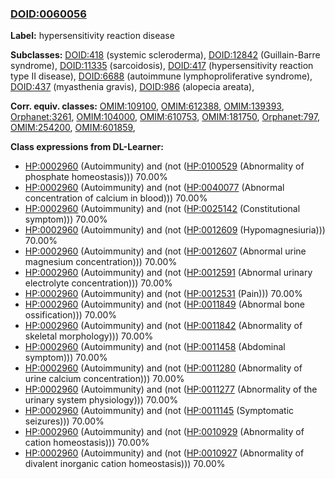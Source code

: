 
### [DOID:0060056](http://purl.obolibrary.org/obo/DOID_0060056)
**Label:** hypersensitivity reaction disease

**Subclasses:** [DOID:418](http://purl.obolibrary.org/obo/DOID_418) (systemic scleroderma), [DOID:12842](http://purl.obolibrary.org/obo/DOID_12842) (Guillain-Barre syndrome), [DOID:11335](http://purl.obolibrary.org/obo/DOID_11335) (sarcoidosis), [DOID:417](http://purl.obolibrary.org/obo/DOID_417) (hypersensitivity reaction type II disease), [DOID:6688](http://purl.obolibrary.org/obo/DOID_6688) (autoimmune lymphoproliferative syndrome), [DOID:437](http://purl.obolibrary.org/obo/DOID_437) (myasthenia gravis), [DOID:986](http://purl.obolibrary.org/obo/DOID_986) (alopecia areata), 

**Corr. equiv. classes:** [OMIM:109100](http://purl.obolibrary.org/obo/OMIM_109100), [OMIM:612388](http://purl.obolibrary.org/obo/OMIM_612388), [OMIM:139393](http://purl.obolibrary.org/obo/OMIM_139393), [Orphanet:3261](http://www.orpha.net/ORDO/Orphanet_3261), [OMIM:104000](http://purl.obolibrary.org/obo/OMIM_104000), [OMIM:610753](http://purl.obolibrary.org/obo/OMIM_610753), [OMIM:181750](http://purl.obolibrary.org/obo/OMIM_181750), [Orphanet:797](http://www.orpha.net/ORDO/Orphanet_797), [OMIM:254200](http://purl.obolibrary.org/obo/OMIM_254200), [OMIM:601859](http://purl.obolibrary.org/obo/OMIM_601859), 

**Class expressions from DL-Learner:**

- [HP:0002960](http://purl.obolibrary.org/obo/HP_0002960) (Autoimmunity) and (not ([HP:0100529](http://purl.obolibrary.org/obo/HP_0100529) (Abnormality of phosphate homeostasis))) 70.00%
- [HP:0002960](http://purl.obolibrary.org/obo/HP_0002960) (Autoimmunity) and (not ([HP:0040077](http://purl.obolibrary.org/obo/HP_0040077) (Abnormal concentration of calcium in blood))) 70.00%
- [HP:0002960](http://purl.obolibrary.org/obo/HP_0002960) (Autoimmunity) and (not ([HP:0025142](http://purl.obolibrary.org/obo/HP_0025142) (Constitutional symptom))) 70.00%
- [HP:0002960](http://purl.obolibrary.org/obo/HP_0002960) (Autoimmunity) and (not ([HP:0012609](http://purl.obolibrary.org/obo/HP_0012609) (Hypomagnesiuria))) 70.00%
- [HP:0002960](http://purl.obolibrary.org/obo/HP_0002960) (Autoimmunity) and (not ([HP:0012607](http://purl.obolibrary.org/obo/HP_0012607) (Abnormal urine magnesium concentration))) 70.00%
- [HP:0002960](http://purl.obolibrary.org/obo/HP_0002960) (Autoimmunity) and (not ([HP:0012591](http://purl.obolibrary.org/obo/HP_0012591) (Abnormal urinary electrolyte concentration))) 70.00%
- [HP:0002960](http://purl.obolibrary.org/obo/HP_0002960) (Autoimmunity) and (not ([HP:0012531](http://purl.obolibrary.org/obo/HP_0012531) (Pain))) 70.00%
- [HP:0002960](http://purl.obolibrary.org/obo/HP_0002960) (Autoimmunity) and (not ([HP:0011849](http://purl.obolibrary.org/obo/HP_0011849) (Abnormal bone ossification))) 70.00%
- [HP:0002960](http://purl.obolibrary.org/obo/HP_0002960) (Autoimmunity) and (not ([HP:0011842](http://purl.obolibrary.org/obo/HP_0011842) (Abnormality of skeletal morphology))) 70.00%
- [HP:0002960](http://purl.obolibrary.org/obo/HP_0002960) (Autoimmunity) and (not ([HP:0011458](http://purl.obolibrary.org/obo/HP_0011458) (Abdominal symptom))) 70.00%
- [HP:0002960](http://purl.obolibrary.org/obo/HP_0002960) (Autoimmunity) and (not ([HP:0011280](http://purl.obolibrary.org/obo/HP_0011280) (Abnormality of urine calcium concentration))) 70.00%
- [HP:0002960](http://purl.obolibrary.org/obo/HP_0002960) (Autoimmunity) and (not ([HP:0011277](http://purl.obolibrary.org/obo/HP_0011277) (Abnormality of the urinary system physiology))) 70.00%
- [HP:0002960](http://purl.obolibrary.org/obo/HP_0002960) (Autoimmunity) and (not ([HP:0011145](http://purl.obolibrary.org/obo/HP_0011145) (Symptomatic seizures))) 70.00%
- [HP:0002960](http://purl.obolibrary.org/obo/HP_0002960) (Autoimmunity) and (not ([HP:0010929](http://purl.obolibrary.org/obo/HP_0010929) (Abnormality of cation homeostasis))) 70.00%
- [HP:0002960](http://purl.obolibrary.org/obo/HP_0002960) (Autoimmunity) and (not ([HP:0010927](http://purl.obolibrary.org/obo/HP_0010927) (Abnormality of divalent inorganic cation homeostasis))) 70.00%


